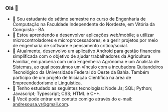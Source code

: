 ### Olá 👋

- 🔭 Sou estudante do sétimo semestre no curso de Engenharia de Computação na Faculdade Independente do Nordeste, em Vitória da Conquista - BA.
- 🌱 Estou aprendendo a desenvolver aplicações web/mobile; a utilizar microcontroladores e microprocessadores; e a gerir projetos por meio de engenharia de software e pensamento crítico/social.
- 👯 Atualmente, desenvolvo um aplicativo Android para gestão financeira simplificada com o objetivo de ajudar trabalhadores da Agricultura Familiar, em parceria com uma Engenheira Agrônoma e um Analista de Sistemas, ao qual possuĩmos um vĩnculo com a incubadora Quitandeiros Tecnológico da Universidade Federal do Oeste da Bahia. Também participo de um projeto de Iniciação Científica na área de Empreendedorismo e Linguística.
- 🤔 Tenho estudado as seguintes tecnologias: Node.Js; SQL; Python; Javascript; Typescript; CSS; HTML e C++.
- 💬 Você pode entrar em contato comigo através do e-mail: andresousa.vr@gmail.com.
